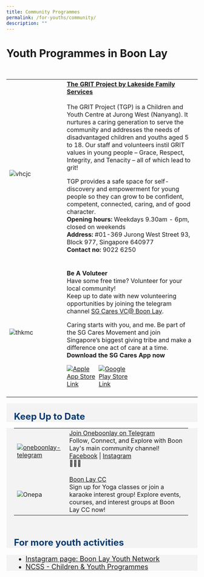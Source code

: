 ```yaml
---
title: Community Programmes
permalink: /for-youths/community/
description: ""
---
```

# Youth Programmes in Boon Lay

<br>
<table style="width:100%">
  <tbody><tr>
</tr><tr>
    <td style="width:30%">
      <img src="https://lakeside.org.sg/wp-content/uploads/2021/07/TGA.jpeg" alt="vhcjc">
    </td>	
    <td style="width:70%">
			<b>	<a href="https://lakeside.org.sg/our-services/the-grit-project/" target="_blank">The GRIT Project by Lakeside Family Services</a> </b>
   <br><br>
The GRIT Project (TGP) is a Children and Youth Centre at Jurong West (Nanyang). It nurtures a caring generation to serve the community and addresses the needs of disadvantaged children and youths aged 5 to 18. Our staff and volunteers instil GRIT values in young people – Grace, Respect, Integrity, and Tenacity – all of which lead to grit!&nbsp;

TGP provides a safe space for self-discovery and empowerment for young people so they can grow to be confident, competent, connected, caring, and of good character. <br>
			<b> Opening hours:</b> Weekdays 9.30am - 6pm, closed on weekends<br>
			<b> Address:</b> #01-369 Jurong West Street 93, Block 977, Singapore 640977 <br>
			<b> Contact no: </b> 9022 6250 <br>
	<br><p></p></td>
</tr>
		
<tr>
    <td style="width:30%">
      <img src="https://www.youthcorps.gov.sg/-/media/project/ycs/volunteer/c79c6e9f21311249d318267eebde502b/youth-smliing-with-senior-19-for-80-yolden-physio-720-405-d-(1).jpeg?sc_lang=en&amp;h=405&amp;w=720&amp;la=en&amp;hash=E398DAD82DE2C8977027E4E6C2FEA808" alt="thkmc">
    </td>	
    <td style="width:70%">
      			<b>	Be A Voluteer</b>
   <br>
Have some free time? Volunteer for your local community! <br> Keep up to date with new volunteering opportunities by joining the telegram channel  <a href="https://t.me/vcboonlay" target="_blank">SG Cares VC@ Boon Lay</a>. <p>
			Caring starts with you, and me. Be part of the SG Cares Movement and join Singapore’s biggest giving tribe and make a difference one act of care at a time. <br><b> Download the SG Cares App now</b>
    <br>
</p><div style="width:50%;display:flex;flex-wrap:wrap;">
         <div style="flex:50%"><a href="https://apps.apple.com/sg/app/sg-cares/id1315897116" target="_blanket"><img alt="Apple App Store Link" src="https://d33wubrfki0l68.cloudfront.net/769d2c164a70c4400654f300f4f36f94ce152f0c/c170e/images/community/appstoreicon/apple-store.png"></a>
          </div>
          <div style="flex:50%;"><a href="https://play.google.com/store/apps/details?id=org.nvpc.sgcares&amp;hl=en_SG&amp;gl=US" target="_blanket"><img alt="Google Play Store Link" src="https://d33wubrfki0l68.cloudfront.net/d4fb6ada6a348985c0e527742be609958e91db35/f4002/images/community/appstoreicon/google-play.png"></a>
          </div>
      </div>  
    <br></td>
  </tr>
  </tbody></table><p></p><p></p>


 <div style="font-size:24px; font-weight: 700; color: #063970; background-color: #f3f3f3; padding: 20px 0px 0px 20px;" class="row"> Keep Up to Date</div>
<div style="font-size:18px ;background-color: #f3f3f3; padding: 0px 25px 0px 20px;" class="row"><table style="width:100%">
  <tbody><tr>
    <td style="width:30%">
      <a href="https://ibb.co/nQCP0NF"><img border="0" alt="oneboonlay-telegram" src="https://i.ibb.co/frvDSzs/oneboonlay-telegram.jpg"></a>
    </td>	
    <td style="width:70%">
      	<a href="https://t.me/oneboonlay" target="_blank">Join  Oneboonlay on Telegram</a>
   <br>
	Follow, Connect, and Explore with Boon Lay's main community channel!<br> 
	<a href="https://www.facebook.com/OneBoonLay/" target="_blank">Facebook</a> | 	<a href="https://www.instagram.com/oneboonlay/?hl=en" target="_blank">Instagram</a><br>🌟🏢📲<p></p>

       
  </td></tr>
		
<tr>
    <td style="width:30%">
      <img src="https://www.pa.gov.sg/images/Our%20Network/Community%20Club/onepalogo.jpg" alt="Onepa">
    </td>	
    <td style="width:70%">
      	<a href="https://www.onepa.gov.sg/cc/boon-lay-cc" target="_blank">Boon Lay CC</a>
   <br>
	Sign up for Yoga classes or join a karaoke interest group! Explore events, courses, and interest groups at Boon Lay CC now! <br>
	</td>
</tr>
		
</tbody></table>    
	<br>
  
</div>
	


<div style="font-size:24px; font-weight: 700; color: #063970; background-color: #f3f3f3; padding: 20px 0px 0px 20px;" class="row"> For more youth activities</div>
<div style="font-size:18px ;background-color: #f3f3f3; padding: 0px 25px 0px 20px;" class="row">
	<ul>
		<li><a href="https://www.instagram.com/boonlayyouths/?hl=en">Instagram page: Boon Lay Youth Network</a></li>
		<li><a href="https://www.ncss.gov.sg/social-services/children-and-youths">NCSS - Children &amp; Youth Programmes</a></li>
	</ul>
</div>